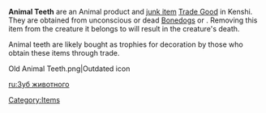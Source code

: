 **Animal Teeth** are an Animal product and [junk item](Junk.md "wikilink")
[Trade Good](Trade_Goods.md "wikilink") in Kenshi. They are obtained from
unconscious or dead [Bonedogs](Bonedog.md "wikilink") or [](Blood_Spider.md). Removing this item from the creature
it belongs to will result in the creature's death.

Animal teeth are likely bought as trophies for decoration by those who
obtain these items through trade.

Old Animal Teeth.png\|Outdated icon

[ru:Зуб животного](ru:Зуб_животного "wikilink")

[Category:Items](Category:Items "wikilink")